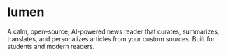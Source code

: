# lumen
A calm, open-source, AI-powered news reader that curates, summarizes, translates, and personalizes articles from your custom sources. Built for students and modern readers.
